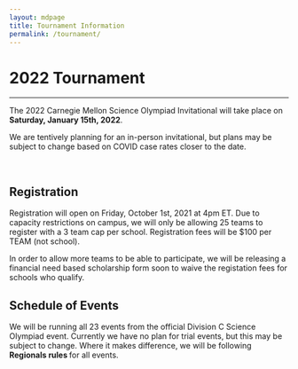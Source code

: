 ```yaml
---
layout: mdpage
title: Tournament Information
permalink: /tournament/
---
```


# 2022 Tournament
<hr>

<div class="row">

<div class="col">

<p>
The 2022 Carnegie Mellon Science Olympiad Invitational will take place on
<strong>Saturday, January 15th, 2022</strong>.
</p>

<p>
We are tentively planning for an in-person invitational, but plans may be
subject to change based on COVID case rates closer to the date.
</p>

<br>

<h2>Registration</h2>

<p>
Registration will open on Friday, October 1st, 2021 at 4pm ET. Due to capacity 
restrictions on campus, we will only be allowing 25 teams to register with
a 3 team cap per school. Registration fees will be $100 per TEAM (not school). 
</p>

<p>
In order to allow more teams to be able to participate, we will be releasing a financial need
based scholarship form soon to waive the registation fees for schools who qualify.
</p>

<h2>Schedule of Events</h2>

<p>
We will be running all 23 events from the official Division C Science Olympiad event. 
Currently we have no plan for trial events, but this may be subject to change. 
Where it makes difference, we will be following <strong> Regionals rules </strong> for all events.
</p>


</div> <!-- .row -->
